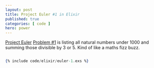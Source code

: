 ```yaml
---
layout: post
title: Project Euler #1 in Elixir
published: true 
categories: [ code ]
hero: power
---
```


<a href="https://projecteuler.net/">Project Euler</a> <a href="https://projecteuler.net/problem=1">Problem #1</a> is 
listing all natural numbers under 1000 and summing those divisible by 3 or 5. Kind of like a maths fizz buzz.

```elixir

{% include code/elixir/euler-1.exs %}

```
